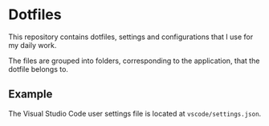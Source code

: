 # Dotfiles

This repository contains dotfiles, settings and configurations that
I use for my daily work.

The files are grouped into folders, corresponding to the application,
that the dotfile belongs to.

## Example ##

The Visual Studio Code user settings file is located at
`vscode/settings.json`.